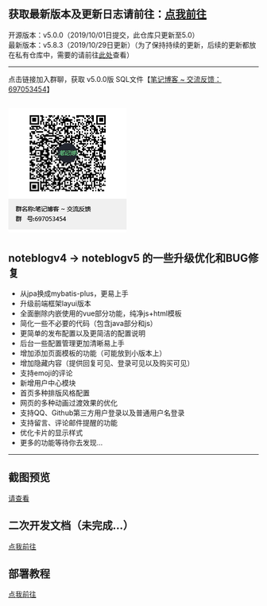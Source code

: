 
## 获取最新版本及更新日志请前往：[点我前往](https://wuwenbin.me/article/u/noteblogv5_updates)
开源版本：v5.0.0（2019/10/01日提交，此仓库只更新至5.0）<br/>
最新版本：v5.8.3（2019/10/29日更新）（为了保持持续的更新，后续的更新都放在私有仓库中，需要的请前往[此处](https://wuwenbin.me)查看）

---
点击链接加入群聊，获取 v5.0.0版 SQL文件【[笔记博客 ~ 交流反馈：697053454](https://jq.qq.com/?_wv=1027&k=5ZEGGl8)】

![avatar](noteblogqqgroup.png)
---
## noteblogv4 -> noteblogv5 的一些升级优化和BUG修复
+ 从jpa换成mybatis-plus，更易上手
+ 升级前端框架layui版本
+ 全面删除内嵌使用的vue部分功能，纯净js+html模板
+ 简化一些不必要的代码（包含java部分和js）
+ 更简单的发布配置以及更简洁的配置说明
+ 后台一些配置管理更加清晰易上手
+ 增加添加页面模板的功能（可能放到小版本上）
+ 增加隐藏内容（提供回复可见、登录可见以及购买可见）
+ 支持emoji的评论
+ 新增用户中心模块
+ 首页多种排版风格配置
+ 网页的多种动画过渡效果的优化
+ 支持QQ、Github第三方用户登录以及普通用户名登录
+ 支持留言、评论邮件提醒的功能
+ 优化卡片的显示样式
+ 更多的功能等待你去发现...

---
## 截图预览
[请查看](https://gitee.com/wuwenbn/noteblogv5/tree/master/screenshot)

## 二次开发文档（未完成...）
[点我前往](https://wuwenbin.me/article/5db02858e4b01c32641159c0)

## 部署教程
[点我前往](https://wuwenbin.me/article/u/noteblogv5_updates)

